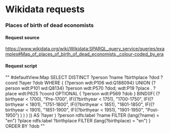 # Wikidata requests

### Places of birth of dead economists

#### Request source 
https://www.wikidata.org/wiki/Wikidata:SPARQL_query_service/queries/examples#Map_of_places_of_birth_of_dead_economists,_colour-coded_by_era

#### Request script

""
#defaultView:Map
SELECT DISTINCT ?person ?name ?birthplace ?dod ?coord ?layer ?dob WHERE {
{?person wdt:P106 wd:Q188094} UNION {?person wdt:P101 wd:Q8134}
?person wdt:P570 ?dod;
   wdt:P19 ?place .
?place wdt:P625 ?coord
OPTIONAL { ?person wdt:P569 ?dob }
BIND(IF( (?birthyear < 1700), "Pre-1700", IF((?birthyear < 1751), "1700-1750", IF((?birthyear < 1801), "1751-1800", IF((?birthyear < 1851), "1801-1850", IF((?birthyear < 1901), "1851-1900", IF((?birthyear < 1951), "1901-1950", "Post-1950") ) ) ) )) AS ?layer )
?person rdfs:label ?name FILTER (lang(?name) = "en")
?place rdfs:label ?birthplace FILTER (lang(?birthplace) = "en")
} ORDER BY ?dob
""
